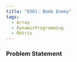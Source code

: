 ```yaml
---
title: "0361: Bomb Enemy"
tags:
  - Array
  - DynamicProgramming
  - Matrix
---
```

### Problem Statement


